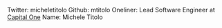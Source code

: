 Twitter: micheletitolo
Github: mtitolo
Oneliner: Lead Software Engineer at <a href="https://www.capitalone.com/" target="_blank">Capital One</a>
Name: Michele Titolo